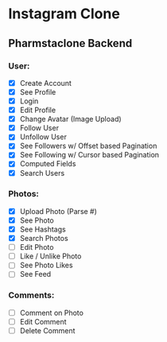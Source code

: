 # Instagram Clone

## Pharmstaclone Backend

### User:

- [x] Create Account
- [x] See Profile
- [x] Login
- [x] Edit Profile
- [x] Change Avatar (Image Upload)
- [x] Follow User
- [x] Unfollow User
- [x] See Followers w/ Offset based Pagination
- [x] See Following w/ Cursor based Pagination
- [x] Computed Fields
- [x] Search Users

### Photos:

- [x] Upload Photo (Parse #)
- [x] See Photo
- [x] See Hashtags
- [x] Search Photos
- [ ] Edit Photo
- [ ] Like / Unlike Photo
- [ ] See Photo Likes
- [ ] See Feed

### Comments:

- [ ] Comment on Photo
- [ ] Edit Comment
- [ ] Delete Comment